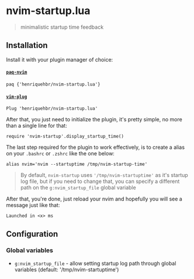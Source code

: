 # nvim-startup.lua

> minimalistic startup time feedback

## Installation

Install it with your plugin manager of choice: 

#### [`paq-nvim`](https://github.com/savq/paq-nvim)

```
paq {'henriquehbr/nvim-startup.lua'}
```

#### [`vim-plug`](https://github.com/junegunn/vim-plug)

```
Plug 'henriquehbr/nvim-startup.lua'
```

After that, you just need to initialize the plugin, it's pretty simple, no more than a single line for that:

```
require 'nvim-startup'.display_startup_time()
```

The last step required for the plugin to work effectively, is to create a alias on your `.bashrc` or `.zshrc` like the one below:

```
alias nvim='nvim --startuptime /tmp/nvim-startup-time'
```

> By default, `nvim-startup` uses `'/tmp/nvim-startuptime'` as it's startup log file, but if you need to change that, you can specify a different path on the `g:nvim_startup_file` global variable

After that, you're done, just reload your nvim and hopefully you will see a message just like that:

```
Launched in <x> ms
```

## Configuration

### Global variables

- `g:nvim_startup_file` - allow setting startup log path through global variables (default: '/tmp/nvim-startuptime')
